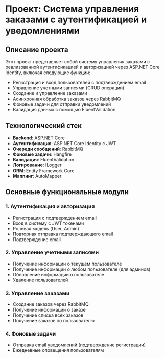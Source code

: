 # Проект: Система управления заказами с аутентификацией и уведомлениями

## Описание проекта

Этот проект представляет собой систему управления заказами с реализованной аутентификацией и авторизацией через ASP.NET Core Identity, включая следующие функции:

- Регистрация и вход пользователей с подтверждением email
- Управление учетными записями (CRUD операции)
- Создание и управление заказами
- Асинхронная обработка заказов через RabbitMQ
- Фоновые задачи для отправки уведомлений
- Валидация данных с помощью FluentValidation

## Технологический стек

- **Backend**: ASP.NET Core
- **Аутентификация**: ASP.NET Core Identity с JWT
- **Очереди сообщений**: RabbitMQ
- **Фоновые задачи**: Hangfire
- **Валидация**: FluentValidation
- **Логирование**: ILogger
- **ORM**: Entity Framework Core
- **Маппинг**: AutoMapper

## Основные функциональные модули

### 1. Аутентификация и авторизация
- Регистрация с подтверждением email
- Вход в систему с JWT токенами
- Ролевая модель (User, Admin)
- Повторная отправка подтверждающего email
- Подтверждение email

### 2. Управление учетными записями
- Получение информации о текущем пользователе
- Получение информации о любом пользователе (для админов)
- Обновление информации о пользователе
- Удаление пользователей

### 3. Управление заказами
- Создание заказов через RabbitMQ
- Получение информации о заказе
- Получение списка всех заказов
- Получение заказов по пользователю

### 4. Фоновые задачи
- Отправка email уведомлений (подтверждение регистрации)
- Ежедневные оповещения пользователям


